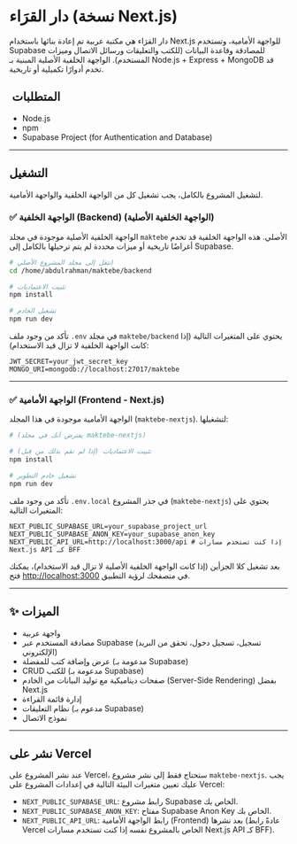 # دار القرَاء (نسخة Next.js)

دار القرَاء هي مكتبة عربية تم إعادة بنائها باستخدام Next.js للواجهة الأمامية، وتستخدم Supabase للمصادقة وقاعدة البيانات (للكتب والتعليقات ورسائل الاتصال وميزات المستخدم). الواجهة الخلفية الأصلية المبنية بـ Node.js + Express + MongoDB قد تخدم أدوارًا تكميلية أو تاريخية.

## ️ المتطلبات
- Node.js
- npm
- Supabase Project (for Authentication and Database)

---

## التشغيل

لتشغيل المشروع بالكامل، يجب تشغيل كل من الواجهة الخلفية والواجهة الأمامية.

### ✅ الواجهة الخلفية (Backend) (الواجهة الخلفية الأصلية)

الواجهة الخلفية الأصلية موجودة في مجلد `maktebe` الأصلي. هذه الواجهة الخلفية قد تخدم أغراضًا تاريخية أو ميزات محددة لم يتم ترحيلها بالكامل إلى Supabase.

```bash
# انتقل إلى مجلد المشروع الأصلي
cd /home/abdulrahman/maktebe/backend

# تثبيت الاعتماديات
npm install

# تشغيل الخادم
npm run dev
```

تأكد من وجود ملف `.env` في مجلد `maktebe/backend` يحتوي على المتغيرات التالية (إذا كانت الواجهة الخلفية لا تزال قيد الاستخدام):
```
JWT_SECRET=your_jwt_secret_key
MONGO_URI=mongodb://localhost:27017/maktebe
```

---

### ✅ الواجهة الأمامية (Frontend - Next.js)

الواجهة الأمامية موجودة في هذا المجلد (`maktebe-nextjs`). لتشغيلها:

```bash
# (يفترض أنك في مجلد maktebe-nextjs)

# تثبيت الاعتماديات (إذا لم تقم بذلك من قبل)
npm install

# تشغيل خادم التطوير
npm run dev
```

تأكد من وجود ملف `.env.local` في جذر المشروع (`maktebe-nextjs`) يحتوي على المتغيرات التالية:

```
NEXT_PUBLIC_SUPABASE_URL=your_supabase_project_url
NEXT_PUBLIC_SUPABASE_ANON_KEY=your_supabase_anon_key
NEXT_PUBLIC_API_URL=http://localhost:3000/api # إذا كنت تستخدم مسارات Next.js API كـ BFF
```

بعد تشغيل كلا الجزأين (إذا كانت الواجهة الخلفية الأصلية لا تزال قيد الاستخدام)، يمكنك فتح [http://localhost:3000](http://localhost:3000) في متصفحك لرؤية التطبيق.

---

## ✨ الميزات

* واجهة عربية
* مصادقة المستخدم عبر Supabase (تسجيل، تسجيل دخول، تحقق من البريد الإلكتروني)
* عرض وإضافة كتب للمفضلة (مدعومة بـ Supabase)
* CRUD للكتب (مدعومة بـ Supabase)
* صفحات ديناميكية مع توليد البيانات من الخادم (Server-Side Rendering) بفضل Next.js
* إدارة قائمة القراءة
* نظام التعليقات (مدعوم بـ Supabase)
* نموذج الاتصال

---

## نشر على Vercel

عند نشر المشروع على Vercel، ستحتاج فقط إلى نشر مشروع `maktebe-nextjs`. يجب عليك تعيين متغيرات البيئة التالية في إعدادات المشروع على Vercel:

- `NEXT_PUBLIC_SUPABASE_URL`: رابط مشروع Supabase الخاص بك.
- `NEXT_PUBLIC_SUPABASE_ANON_KEY`: مفتاح Supabase Anon Key الخاص بك.
- `NEXT_PUBLIC_API_URL`: رابط الواجهة الأمامية (Frontend) بعد نشرها (عادةً رابط Vercel الخاص بالمشروع نفسه إذا كنت تستخدم مسارات Next.js API كـ BFF).